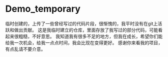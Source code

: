# Demo_temporary
临时创建的，上传了一些曾经写过的代码片段，很惭愧的，我平时没有在git上活跃和做出贡献。
这是我临时建立的仓库，里面存放了我写过的部分代码，可能看起来很粗糙，不好意思。
我知道我有很多不足的地方，但我在成长，希望你们能给我一次机会，给我一点点时间，我会比现在变得更好。
感谢你来看我的项目，有点乱请不要介意。

